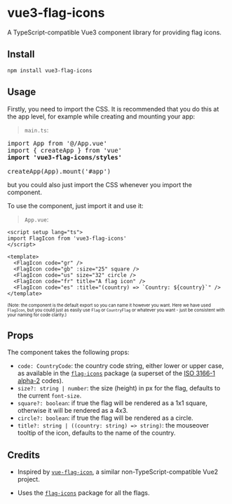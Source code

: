 # vue3-flag-icons

A TypeScript-compatible Vue3 component library for providing flag icons.

## Install

```
npm install vue3-flag-icons
```

## Usage

Firstly, you need to import the CSS. It is recommended that you do this at the app level, for example while creating and mounting your app:

> `main.ts`:

<pre>
import App from '@/App.vue'
import { createApp } from 'vue'
<b>import 'vue3-flag-icons/styles'</b>

createApp(App).mount('#app')
</pre>

but you could also just import the CSS whenever you import the component.

To use the component, just import it and use it:

> `App.vue`:

```
<script setup lang="ts">
import FlagIcon from 'vue3-flag-icons'
</script>

<template>
  <FlagIcon code="gr" />
  <FlagIcon code="gb" :size="25" square />
  <FlagIcon code="us" size="32" circle />
  <FlagIcon code="fr" title="A flag icon" />
  <FlagIcon code="es" :title="(country) => `Country: ${country}`" />
</template>
```

<sub><sup>(Note: the component is the default export so you can name it however you want. Here we have used `FlagIcon`, but you could just as easily use `Flag` or `CountryFlag` or whatever you want - just be consistent with your naming for code clarity.)</sup></sub>

## Props

The component takes the following props:

- `code: CountryCode`: the country code string, either lower or upper case, as available in the [`flag-icons`](https://github.com/lipis/flag-icons) package (a superset of the [ISO 3166-1 alpha-2](https://en.wikipedia.org/wiki/ISO_3166-1_alpha-2) codes).
- `size?: string | number`: the size (height) in px for the flag, defaults to the current `font-size`.
- `square?: boolean`: if true the flag will be rendered as a 1x1 square, otherwise it will be rendered as a 4x3.
- `circle?: boolean`: if true the flag will be rendered as a circle.
- `title?: string | ((country: string) => string)`: the mouseover tooltip of the icon, defaults to the name of the country.

## Credits

- Inspired by [`vue-flag-icon`](https://github.com/vikkio88/vue-flag-icon/), a similar non-TypeScript-compatible Vue2 project.

- Uses the [`flag-icons`](https://github.com/lipis/flag-icons) package for all the flags.

